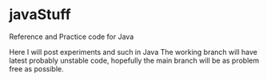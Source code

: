 # javaStuff
Reference and Practice code for Java

Here I will post experiments and such in Java
The working branch will have latest probably unstable code,
hopefully the main branch will be as problem free as possible.
